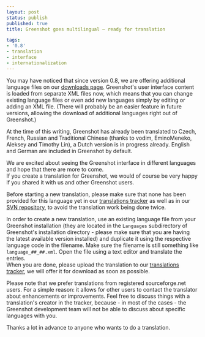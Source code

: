 ```yaml
---
layout: post
status: publish
published: true
title: Greenshot goes multilingual – ready for translation

tags:
- '0.8'
- translation
- interface
- internationalization
---
```

<p>You may have noticed that since version 0.8, we are offering additional language files on our <a href="/downloads/">downloads page</a>. Greenshot's user interface content is loaded from separate XML files now, which means that you can change existing language files or even add new languages simply by editing or adding an XML file. (There will probably be an easier feature in future versions, allowing the download of additional languages right out of Greenshot.)</p>
<p>At the time of this writing, Greenshot has already been translated to Czech, French, Russian and Traditional Chinese (thanks to vodim, EminoMeneko, Aleksey and Timothy Lin), a Dutch version is in progress already. English and German are included in Greenshot by default.</p>
<p>We are excited about seeing the Greenshot interface in different languages and hope that there are more to come.<br />
If you create a translation for Greenshot, we would of course be very happy if you shared it with us and other Greenshot users.</p>
<p>Before starting a new translation, please make sure that none has been provided for this language yet in our <a href="http://sourceforge.net/tracker/?group_id=191585&atid=1368020">translations tracker</a> as well as in our <a href="http://greenshot.svn.sourceforge.net/viewvc/greenshot/Greenshot/Languages/">SVN repository</a>, to avoid the translation work being done twice.</p>
<p>In order to create a new translation, use an existing language file from your Greenshot installation (they are located in the <code>Languages</code> subdirectory of Greenshot's installation directory - please make sure that you are having the latest available version installed) and duplicate it using the respective language code in the filename. Make sure the filename is still something like <code>language_##_##.xml</code>. Open the file using a text editor and translate the entries.<br />
When you are done, please upload the translation to our <a href="http://sourceforge.net/tracker/?group_id=191585&atid=1368020">translations tracker</a>, we will offer it for download as soon as possible.</p>
<p>Please note that we prefer translations from registered sourceforge.net users. For a simple reason: it allows for other users to contact the translator about enhancements or improvements. Feel free to discuss things with a translation's creator in the tracker, because - in most of the cases - the Greenshot development team will not be able to discuss about specific languages with you.</p>
<p>Thanks a lot in advance to anyone who wants to do a translation.</p>
